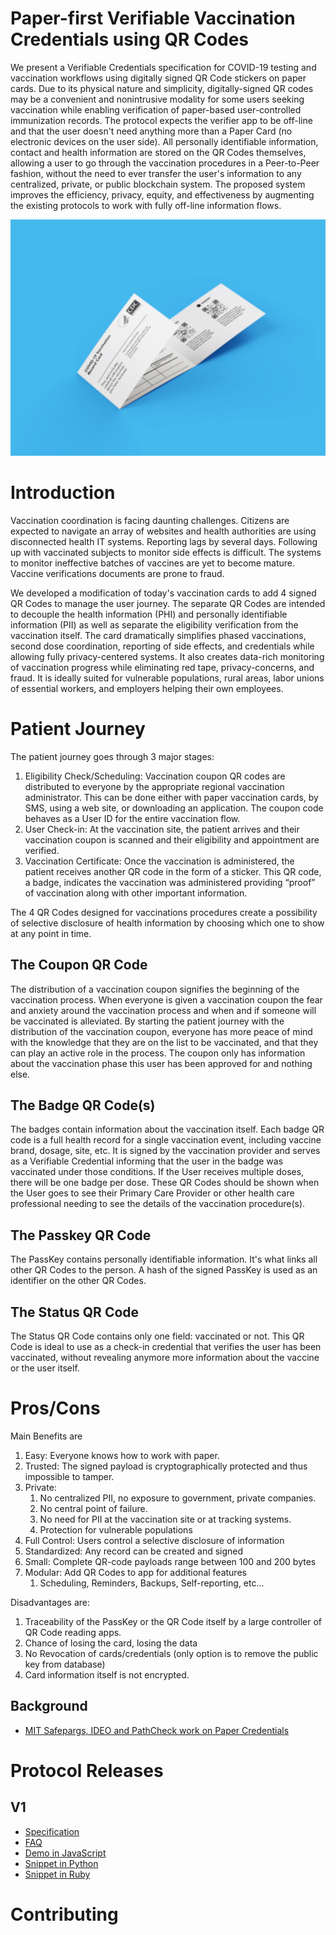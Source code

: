 # Paper-first Verifiable Vaccination Credentials using QR Codes

We present a Verifiable Credentials specification for COVID-19 testing and vaccination workflows using digitally signed QR Code stickers on paper cards. Due to its physical nature and simplicity, digitally-signed QR codes may be a convenient and nonintrusive modality for some users seeking vaccination while enabling verification of paper-based user-controlled immunization records. The protocol expects the verifier app to be off-line and that the user doesn't need anything more than a Paper Card (no electronic devices on the user side). All personally identifiable information, contact and health information are stored on the QR Codes themselves, allowing a user to go through the vaccination procedures in a Peer-to-Peer fashion, without the need to ever transfer the user's information to any centralized, private, or public blockchain system. The proposed system improves the efficiency, privacy, equity, and effectiveness by augmenting the existing protocols to work with fully off-line information flows. 

<p align="center"><img src="https://github.com/Path-Check/vaccine-diary/blob/main/Resources/card_visualization.gif" alt="App_gif" width="650" style="margin: auto"/></p>

# Introduction

Vaccination coordination is facing daunting challenges. Citizens are expected to navigate an array of websites and health authorities are using disconnected health IT systems. Reporting lags by several days. Following up with vaccinated subjects to monitor side effects is difficult. The systems to monitor ineffective batches of vaccines are yet to become mature. Vaccine verifications documents are prone to fraud.

We developed a modification of today's vaccination cards to add 4 signed QR Codes to manage the user journey. The separate QR Codes are intended to decouple the health information (PHI) and personally identifiable information (PII) as well as separate the eligibility verification from the vaccination itself. The card dramatically simplifies phased vaccinations, second dose coordination, reporting of side effects, and credentials while allowing fully privacy-centered systems. It also creates data-rich monitoring of vaccination progress while eliminating red tape, privacy-concerns, and fraud. It is ideally suited for vulnerable populations, rural areas, labor unions of essential workers, and employers helping their own employees.

# Patient Journey

The patient journey goes through 3 major stages:
1. Eligibility Check/Scheduling: Vaccination coupon QR codes are distributed to everyone by the appropriate regional vaccination administrator. This can be done either with paper vaccination cards, by SMS, using a web site, or downloading an application. The coupon code behaves as a User ID for the entire vaccination flow. 
2. User Check-in: At the vaccination site, the patient arrives and their vaccination coupon is scanned and their eligibility and appointment are verified.
3. Vaccination Certificate: Once the vaccination is administered, the patient receives another QR code in the form of a sticker. This QR code, a badge, indicates the vaccination was administered providing “proof” of vaccination along with other important information.

The 4 QR Codes designed for vaccinations procedures create a possibility of selective disclosure of health information by choosing which one to show at any point in time. 

## The Coupon QR Code

The distribution of a vaccination coupon signifies the beginning of the vaccination process. When everyone is given a vaccination coupon the fear and anxiety around the vaccination process and when and if someone will be vaccinated is alleviated. By starting the patient journey with the distribution of the vaccination coupon, everyone has more peace of mind with the knowledge that they are on the list to be vaccinated, and that they can play an active role in the process. The coupon only has information about the vaccination phase this user has been approved for and nothing else. 

## The Badge QR Code(s)

The badges contain information about the vaccination itself. Each badge QR code is a full health record for a single vaccination event, including vaccine brand, dosage, site, etc. It is signed by the vaccination provider and serves as a Verifiable Credential informing that the user in the badge was vaccinated under those conditions. If the User receives multiple doses, there will be one badge per dose. These QR Codes should be shown when the User goes to see their Primary Care Provider or other health care professional needing to see the details of the vaccination procedure(s). 

## The Passkey QR Code

The PassKey contains personally identifiable information. It's what links all other QR Codes to the person. A hash of the signed PassKey is used as an identifier on the other QR Codes. 

## The Status QR Code

The Status QR Code contains only one field: vaccinated or not. This QR Code is ideal to use as a check-in credential that verifies the user has been vaccinated, without revealing anymore more information about the vaccine or the user itself. 

# Pros/Cons

Main Benefits are
1. Easy: Everyone knows how to work with paper.
1. Trusted: The signed payload is cryptographically protected and thus impossible to tamper. 
1. Private: 
    1. No centralized PII, no exposure to government, private companies. 
    1. No central point of failure.
    1. No need for PII at the vaccination site or at tracking systems. 
    1. Protection for vulnerable populations 
1. Full Control: Users control a selective disclosure of information
1. Standardized: Any record can be created and signed
1. Small: Complete QR-code payloads range between 100 and 200 bytes
1. Modular: Add QR Codes to app for additional features
    1. Scheduling, Reminders, Backups, Self-reporting, etc...

Disadvantages are: 
1. Traceability of the PassKey or the QR Code itself by a large controller of QR Code reading apps.
1. Chance of losing the card, losing the data
1. No Revocation of cards/credentials (only option is to remove the public key from database)
1. Card information itself is not encrypted.


## Background

* [MIT Safepargs, IDEO and PathCheck work on Paper Credentials](https://github.com/Path-Check/vaccine-diary)

# Protocol Releases

## V1

* [Specification](SPECIFICATION.md)
* [FAQ](FAQ.md)
* [Demo in JavaScript](https://vitorpamplona.com/vaccine-certificate-qrcode-generator/index.v5.html)
* [Snippet in Python](https://github.com/vitorpamplona/vaccine-certificate-qrcode-generator/blob/main/verify.py)
* [Snippet in Ruby](https://github.com/vitorpamplona/vaccine-certificate-qrcode-generator/blob/main/verify.rb)

# Contributing
